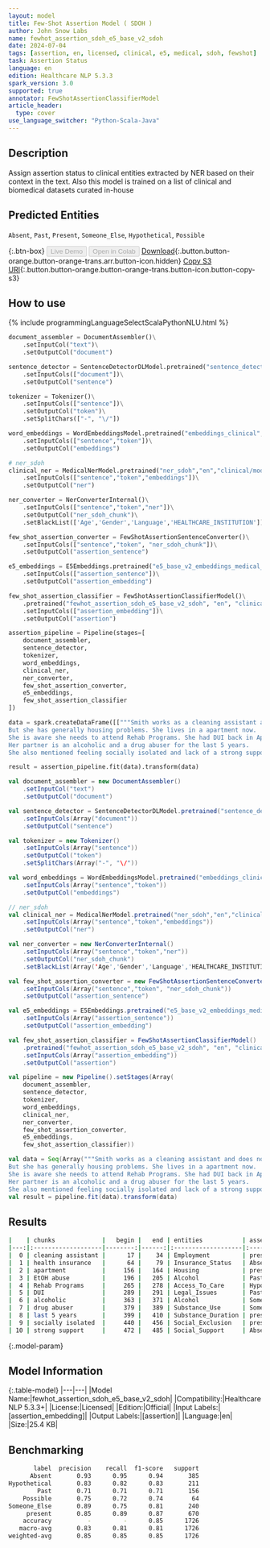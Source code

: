 ```yaml
---
layout: model
title: Few-Shot Assertion Model ( SDOH )
author: John Snow Labs
name: fewhot_assertion_sdoh_e5_base_v2_sdoh
date: 2024-07-04
tags: [assertion, en, licensed, clinical, e5, medical, sdoh, fewshot]
task: Assertion Status
language: en
edition: Healthcare NLP 5.3.3
spark_version: 3.0
supported: true
annotator: FewShotAssertionClassifierModel
article_header:
  type: cover
use_language_switcher: "Python-Scala-Java"
---
```


## Description

Assign assertion status to clinical entities extracted by NER based on their context in the text. Also this model is trained on a list of clinical and biomedical datasets curated in-house

## Predicted Entities

`Absent`, `Past`, `Present`, `Someone_Else`, `Hypothetical`, `Possible`

{:.btn-box}
<button class="button button-orange" disabled>Live Demo</button>
<button class="button button-orange" disabled>Open in Colab</button>
[Download](https://s3.amazonaws.com/auxdata.johnsnowlabs.com/clinical/models/fewhot_assertion_sdoh_e5_base_v2_sdoh_en_5.3.3_3.0_1720084864692.zip){:.button.button-orange.button-orange-trans.arr.button-icon.hidden}
[Copy S3 URI](s3://auxdata.johnsnowlabs.com/clinical/models/fewhot_assertion_sdoh_e5_base_v2_sdoh_en_5.3.3_3.0_1720084864692.zip){:.button.button-orange.button-orange-trans.button-icon.button-copy-s3}

## How to use



<div class="tabs-box" markdown="1">
{% include programmingLanguageSelectScalaPythonNLU.html %}
  
```python
document_assembler = DocumentAssembler()\
    .setInputCol("text")\
    .setOutputCol("document")

sentence_detector = SentenceDetectorDLModel.pretrained("sentence_detector_dl_healthcare","en","clinical/models")\
    .setInputCols(["document"])\
    .setOutputCol("sentence")

tokenizer = Tokenizer()\
    .setInputCols(["sentence"])\
    .setOutputCol("token")\
    .setSplitChars(["-", "\/"])

word_embeddings = WordEmbeddingsModel.pretrained("embeddings_clinical","en","clinical/models")\
    .setInputCols(["sentence","token"])\
    .setOutputCol("embeddings")

# ner_sdoh
clinical_ner = MedicalNerModel.pretrained("ner_sdoh","en","clinical/models")\
    .setInputCols(["sentence","token","embeddings"])\
    .setOutputCol("ner")

ner_converter = NerConverterInternal()\
    .setInputCols(["sentence","token","ner"])\
    .setOutputCol("ner_sdoh_chunk")\
    .setBlackList(['Age','Gender','Language','HEALTHCARE_INSTITUTION']) 

few_shot_assertion_converter = FewShotAssertionSentenceConverter()\
    .setInputCols(["sentence","token", "ner_sdoh_chunk"])\
    .setOutputCol("assertion_sentence")

e5_embeddings = E5Embeddings.pretrained("e5_base_v2_embeddings_medical_assertion_sdoh", "en", "clinical/models")\
    .setInputCols(["assertion_sentence"])\
    .setOutputCol("assertion_embedding")

few_shot_assertion_classifier = FewShotAssertionClassifierModel()\
    .pretrained("fewhot_assertion_sdoh_e5_base_v2_sdoh", "en", "clinical/models")\
    .setInputCols(["assertion_embedding"])\
    .setOutputCol("assertion")

assertion_pipeline = Pipeline(stages=[
    document_assembler,
    sentence_detector,
    tokenizer,
    word_embeddings,
    clinical_ner,
    ner_converter,
    few_shot_assertion_converter,
    e5_embeddings,
    few_shot_assertion_classifier
])

data = spark.createDataFrame([["""Smith works as a cleaning assistant and does not have access to health insurance or paid sick leave.
But she has generally housing problems. She lives in a apartment now.  She has long history of EtOH abuse, beginning in her teens.
She is aware she needs to attend Rehab Programs. She had DUI back in April and was due to be in court this week.
Her partner is an alcoholic and a drug abuser for the last 5 years.
She also mentioned feeling socially isolated and lack of a strong support system."""]]).toDF("text")

result = assertion_pipeline.fit(data).transform(data)

```
```scala
val document_assembler = new DocumentAssembler()
    .setInputCol("text")
    .setOutputCol("document")

val sentence_detector = SentenceDetectorDLModel.pretrained("sentence_detector_dl_healthcare","en","clinical/models")
    .setInputCols(Array("document"))
    .setOutputCol("sentence")

val tokenizer = new Tokenizer()
    .setInputCols(Array("sentence"))
    .setOutputCol("token")
    .setSplitChars(Array("-", "\/"))

val word_embeddings = WordEmbeddingsModel.pretrained("embeddings_clinical","en","clinical/models")
    .setInputCols(Array("sentence","token"))
    .setOutputCol("embeddings")

// ner_sdoh
val clinical_ner = MedicalNerModel.pretrained("ner_sdoh","en","clinical/models")
    .setInputCols(Array("sentence","token","embeddings"))
    .setOutputCol("ner")

val ner_converter = new NerConverterInternal()
    .setInputCols(Array("sentence","token","ner"))
    .setOutputCol("ner_sdoh_chunk")
    .setBlackList(Array('Age','Gender','Language','HEALTHCARE_INSTITUTION')) 

val few_shot_assertion_converter = new FewShotAssertionSentenceConverter()
    .setInputCols(Array("sentence","token", "ner_sdoh_chunk"))
    .setOutputCol("assertion_sentence")

val e5_embeddings = E5Embeddings.pretrained("e5_base_v2_embeddings_medical_assertion_sdoh", "en", "clinical/models")
    .setInputCols(Array("assertion_sentence"))
    .setOutputCol("assertion_embedding")

val few_shot_assertion_classifier = FewShotAssertionClassifierModel()
    .pretrained("fewhot_assertion_sdoh_e5_base_v2_sdoh", "en", "clinical/models")
    .setInputCols(Array("assertion_embedding"))
    .setOutputCol("assertion")

val pipeline = new Pipeline().setStages(Array(
    document_assembler,
    sentence_detector,
    tokenizer,
    word_embeddings,
    clinical_ner,
    ner_converter,
    few_shot_assertion_converter,
    e5_embeddings,
    few_shot_assertion_classifier))

val data = Seq(Array("""Smith works as a cleaning assistant and does not have access to health insurance or paid sick leave.
But she has generally housing problems. She lives in a apartment now.  She has long history of EtOH abuse, beginning in her teens.
She is aware she needs to attend Rehab Programs. She had DUI back in April and was due to be in court this week.
Her partner is an alcoholic and a drug abuser for the last 5 years.
She also mentioned feeling socially isolated and lack of a strong support system.""")).toDF("text")
val result = pipeline.fit(data).transform(data)

```
</div>

## Results

```bash
|    | chunks             |   begin |   end | entities           | assertion    |   confidence |
|---:|:-------------------|--------:|------:|:-------------------|:-------------|-------------:|
|  0 | cleaning assistant |      17 |    34 | Employment         | present      |     0.956549 |
|  1 | health insurance   |      64 |    79 | Insurance_Status   | Absent       |     0.930705 |
|  2 | apartment          |     156 |   164 | Housing            | present      |     0.953653 |
|  3 | EtOH abuse         |     196 |   205 | Alcohol            | Past         |     0.855614 |
|  4 | Rehab Programs     |     265 |   278 | Access_To_Care     | Hypothetical |     0.871034 |
|  5 | DUI                |     289 |   291 | Legal_Issues       | Past         |     0.853602 |
|  6 | alcoholic          |     363 |   371 | Alcohol            | Someone_Else |     0.895126 |
|  7 | drug abuser        |     379 |   389 | Substance_Use      | Someone_Else |     0.89584  |
|  8 | last 5 years       |     399 |   410 | Substance_Duration | present      |     0.95608  |
|  9 | socially isolated  |     440 |   456 | Social_Exclusion   | present      |     0.956841 |
| 10 | strong support     |     472 |   485 | Social_Support     | Absent       |     0.93079  |
```

{:.model-param}
## Model Information

{:.table-model}
|---|---|
|Model Name:|fewhot_assertion_sdoh_e5_base_v2_sdoh|
|Compatibility:|Healthcare NLP 5.3.3+|
|License:|Licensed|
|Edition:|Official|
|Input Labels:|[assertion_embedding]|
|Output Labels:|[assertion]|
|Language:|en|
|Size:|25.4 KB|

## Benchmarking

```bash
       label  precision    recall  f1-score   support
      Absent       0.93      0.95      0.94       385
Hypothetical       0.83      0.82      0.83       211
        Past       0.71      0.71      0.71       156
    Possible       0.75      0.72      0.74        64
Someone_Else       0.89      0.75      0.81       240
     present       0.85      0.89      0.87       670
    accuracy          -         -      0.85      1726
   macro-avg       0.83      0.81      0.81      1726
weighted-avg       0.85      0.85      0.85      1726
```
